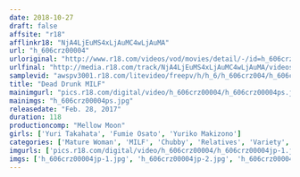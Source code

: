 ```yaml
---
date: 2018-10-27
draft: false
affsite: "r18"
afflinkr18: "NjA4LjEuMS4xLjAuMC4wLjAuMA"
url: "h_606crz00004"
urloriginal: "http://www.r18.com/videos/vod/movies/detail/-/id=h_606crz00004"
urlfinal: "http://media.r18.com/track/NjA4LjEuMS4xLjAuMC4wLjAuMA/videos/vod/movies/detail/-/id=h_606crz00004"
samplevid: "awspv3001.r18.com/litevideo/freepv/h/h_6/h_606crz004/h_606crz004_dmb_w.mp4"
title: "Dead Drunk MILF"
mainimgurl: "pics.r18.com/digital/video/h_606crz00004/h_606crz00004ps.jpg"
mainimgs: "h_606crz00004ps.jpg"
releasedate: "Feb. 28, 2017"
duration: 118
productioncomp: "Mellow Moon"
girls: ['Yuri Takahata', 'Fumie Osato', 'Yuriko Makizono']
categories: ['Mature Woman', 'MILF', 'Chubby', 'Relatives', 'Variety', 'Drunk Girl', 'Creampie', 'Hi-Def']
imgurls: ['pics.r18.com/digital/video/h_606crz00004/h_606crz00004jp-1.jpg', 'pics.r18.com/digital/video/h_606crz00004/h_606crz00004jp-2.jpg', 'pics.r18.com/digital/video/h_606crz00004/h_606crz00004jp-3.jpg', 'pics.r18.com/digital/video/h_606crz00004/h_606crz00004jp-4.jpg', 'pics.r18.com/digital/video/h_606crz00004/h_606crz00004jp-5.jpg', 'pics.r18.com/digital/video/h_606crz00004/h_606crz00004jp-6.jpg', 'pics.r18.com/digital/video/h_606crz00004/h_606crz00004jp-7.jpg', 'pics.r18.com/digital/video/h_606crz00004/h_606crz00004jp-8.jpg', 'pics.r18.com/digital/video/h_606crz00004/h_606crz00004jp-9.jpg', 'pics.r18.com/digital/video/h_606crz00004/h_606crz00004jp-10.jpg', 'pics.r18.com/digital/video/h_606crz00004/h_606crz00004jp-11.jpg', 'pics.r18.com/digital/video/h_606crz00004/h_606crz00004jp-12.jpg', 'pics.r18.com/digital/video/h_606crz00004/h_606crz00004jp-13.jpg', 'pics.r18.com/digital/video/h_606crz00004/h_606crz00004jp-14.jpg', 'pics.r18.com/digital/video/h_606crz00004/h_606crz00004jp-15.jpg', 'pics.r18.com/digital/video/h_606crz00004/h_606crz00004jp-16.jpg', 'pics.r18.com/digital/video/h_606crz00004/h_606crz00004jp-17.jpg', 'pics.r18.com/digital/video/h_606crz00004/h_606crz00004jp-18.jpg', 'pics.r18.com/digital/video/h_606crz00004/h_606crz00004jp-19.jpg', 'pics.r18.com/digital/video/h_606crz00004/h_606crz00004jp-20.jpg']
imgs: ['h_606crz00004jp-1.jpg', 'h_606crz00004jp-2.jpg', 'h_606crz00004jp-3.jpg', 'h_606crz00004jp-4.jpg', 'h_606crz00004jp-5.jpg', 'h_606crz00004jp-6.jpg', 'h_606crz00004jp-7.jpg', 'h_606crz00004jp-8.jpg', 'h_606crz00004jp-9.jpg', 'h_606crz00004jp-10.jpg', 'h_606crz00004jp-11.jpg', 'h_606crz00004jp-12.jpg', 'h_606crz00004jp-13.jpg', 'h_606crz00004jp-14.jpg', 'h_606crz00004jp-15.jpg', 'h_606crz00004jp-16.jpg', 'h_606crz00004jp-17.jpg', 'h_606crz00004jp-18.jpg', 'h_606crz00004jp-19.jpg', 'h_606crz00004jp-20.jpg']
---
```

